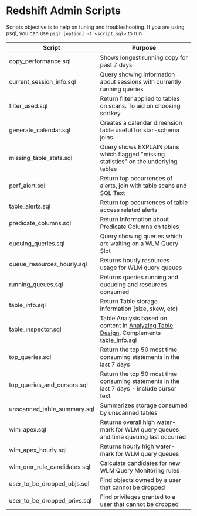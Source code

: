 # Redshift Admin Scripts
Scripts objective is to help on tuning and troubleshooting.
If you are using psql, you can use `psql [option] -f <script.sql>` to run.

| Script                       | Purpose                                                                                   |
|------------------------------|-------------------------------------------------------------------------------------------|
| copy_performance.sql         | Shows longest running copy for past 7 days                                                |
| current_session_info.sql     | Query showing information about sessions with currently running queries                   |
| filter_used.sql              | Return filter applied to tables on scans. To aid on choosing sortkey                      |
| generate_calendar.sql        | Creates a calendar dimension table useful for star-schema joins                           |
| missing_table_stats.sql      | Query shows EXPLAIN plans which flagged "missing statistics" on the underlying tables     |
| perf_alert.sql               | Return top occurrences of alerts, join with table scans and SQL Text                      |
| table_alerts.sql             | Return top occurrences of table access related alerts                                     |
| predicate_columns.sql        | Return Information about Predicate Columns on tables                                      |
| queuing_queries.sql          | Query showing queries which are waiting on a WLM Query Slot                               |
| queue_resources_hourly.sql   | Returns hourly resources usage for WLM query queues                                       |
| running_queues.sql           | Returns queries running and queueing and resources consumed                               |
| table_info.sql               | Return Table storage information (size, skew, etc)                                        |
| table_inspector.sql          | Table Analysis based on content in [Analyzing Table Design](http://docs.aws.amazon.com/redshift/latest/dg/c_analyzing-table-design.html). Complements table_info.sql                                           |
| top_queries.sql              | Return the top 50 most time consuming statements in the last 7 days                       |
| top_queries_and_cursors.sql  | Return the top 50 most time consuming statements in the last 7 days - include cursor text |
| unscanned_table_summary.sql  | Summarizes storage consumed by unscanned tables                                           |
| wlm_apex.sql                 | Returns overall high water-mark for WLM query queues and time queuing last occurred       |
| wlm_apex_hourly.sql          | Returns hourly high water-mark for WLM query queues                                       |
| wlm_qmr_rule_candidates.sql  | Calculate candidates for new WLM Query Monitoring rules                                   |
| user_to_be_dropped_objs.sql  | Find objects owned by a user that cannot be dropped                                       |
| user_to_be_dropped_privs.sql | Find privileges granted to a user that cannot be dropped                                  |

